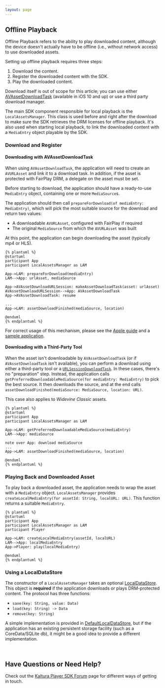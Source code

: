 ```yaml
---
layout: page
---
```


## Offline Playback

Offline Playback refers to the ability to play downloaded content, although the device doesn't actually have to be offline (i.e., without network access) to use downloaded assets.

Setting up offline playback requires three steps:

1. Download the content.
2. Register the downloaded content with the SDK.
3. Play the downloaded content.

Download itself is out of scope for this article; you can use either [AVAssetDownloadTask](https://developer.apple.com/reference/avfoundation/avassetdownloadtask) (available in iOS 10 and up) or use a third party download manager.

The main SDK component responsible for local playback is the `LocalAssetsManager`. This class is used before and right after the download to make sure the SDK retrieves the DRM licenses for offline playback. It's also used when starting local playback, to link the downloaded content with a `MediaEntry` object playable by the SDK.

### Download and Register

#### Downloading with AVAssetDownloadTask  

When using `AVAssetDownloadTask`, the application will need to create an `AVURLAsset` and link it to a download task. In addition, if the asset is protected with FairPlay DRM, a delegate on the asset must be set.

Before starting to download, the application should have a ready-to-use `MediaEntry` object, containing one or more `MediaSource`s. 

The application should then call `prepareForDownload(of mediaEntry: MediaEntry)`, which will pick the most suitable source for the download and return two values:

 * A downloadable `AVURLAsset`, configured with FairPlay if required
* The original `MediaSource` from which the `AVURLAsset` was built
 
At this point, the application can begin downloading the asset (typically mp4 or HLS).

	{% plantuml %}
    @startuml
	participant App
	participant LocalAssetsManager as LAM

    App->LAM: prepareForDownload(mediaEntry)
    LAM-->App: urlAsset, mediaSource
    
    App->AVAssetDownloadURLSession: makeAssetDownloadTask(asset: urlAsset)
    AVAssetDownloadURLSession-->App: AVAssetDownloadTask
    App->AVAssetDownloadTask: resume

    ...
    App->LAM: assetDownloadFinished(mediaSource, location)

    @enduml
	{% endplantuml %}

For correct usage of this mechanism, please see the [Apple guide](https://developer.apple.com/library/content/documentation/AudioVideo/Conceptual/MediaPlaybackGuide/Contents/Resources/en.lproj/HTTPLiveStreaming/HTTPLiveStreaming.html) and a [sample application](https://developer.apple.com/library/content/samplecode/HLSCatalog/Introduction/Intro.html). 

#### Downloading with a Third-Party  Tool  

When the asset isn't downloadable by `AVAssetDownloadTask` (or if `AVAssetDownloadTask` isn't available), you can perform a download using either a third-party tool or a [`URLSessionDownloadTask`](https://developer.apple.com/reference/foundation/urlsessiondownloadtask). In these cases, there's no "preparation" step. Instead, the application calls `getPreferredDownloadableMediaSource(for mediaEntry: MediaEntry)` to pick the best source. It then downloads the source, and at the end calls `assetDownloadFinished(mediaSource: MediaSource, location: URL)`.

This case also applies to *Widevine Classic* assets.

	{% plantuml %}
    @startuml
	participant App
	participant LocalAssetsManager as LAM

    App->LAM: getPreferredDownloadableMediaSource(mediaEntry)
    LAM-->App: mediaSource
    
    note over App: download mediaSource
    ...
    App->LAM: assetDownloadFinished(mediaSource, location)

    @enduml
	{% endplantuml %}


### Playing Back and Downloaded Asset    

To play back a downloaded asset, the application needs to wrap the asset with a `MediaEntry` object. `LocalAssetsManager` provides `createLocalMediaEntry(for assetId: String, localURL: URL)`. This function returns a suitable `MediaEntry`.

	{% plantuml %}
    @startuml
	participant App
	participant LocalAssetsManager as LAM
	participant Player

    App->LAM: createLocalMediaEntry(assetId, localURL)
    LAM-->App: localMediaEntry
    App->Player: play(localMediaEntry)

    @enduml
	{% endplantuml %}


### Using a LocalDataStore  

The constructor of a `LocalAssetsManager` takes an optional [LocalDataStore]. This object is **required** if the application downloads or plays DRM-protected content. The protocol has three functions:
- `save(key: String, value: Data)`
- `load(key: String) -> Data`
- `remove(key: String)`

A simple implementation is provided in [DefaultLocalDataStore], but if the application has an existing persistent storage facility (such as a CoreData/SQLite db), it might be a good idea to provide a different implementation.


[LocalAssetsManager]: https://kaltura.github.io/playkit/api/ios/Classes/LocalAssetsManager.html
[LocalDataStore]: https://kaltura.github.io/playkit/api/ios/Protocols/LocalDataStore.html
[DefaultLocalDataStore]: https://kaltura.github.io/playkit/api/ios/Classes/DefaultLocalDataStore.html
[MediaEntry]: https://kaltura.github.io/playkit/api/ios/Classes/MediaEntry.html
[AVAssetDownloadTask]: https://developer.apple.com/reference/avfoundation/avassetdownloadtask
[URLSessionDownloadTask]: https://developer.apple.com/reference/foundation/urlsessiondownloadtask

</br>

## Have Questions or Need Help?

Check out the [Kaltura Player SDK Forum](https://forum.kaltura.org/c/playkit) page for different ways of getting in touch.

